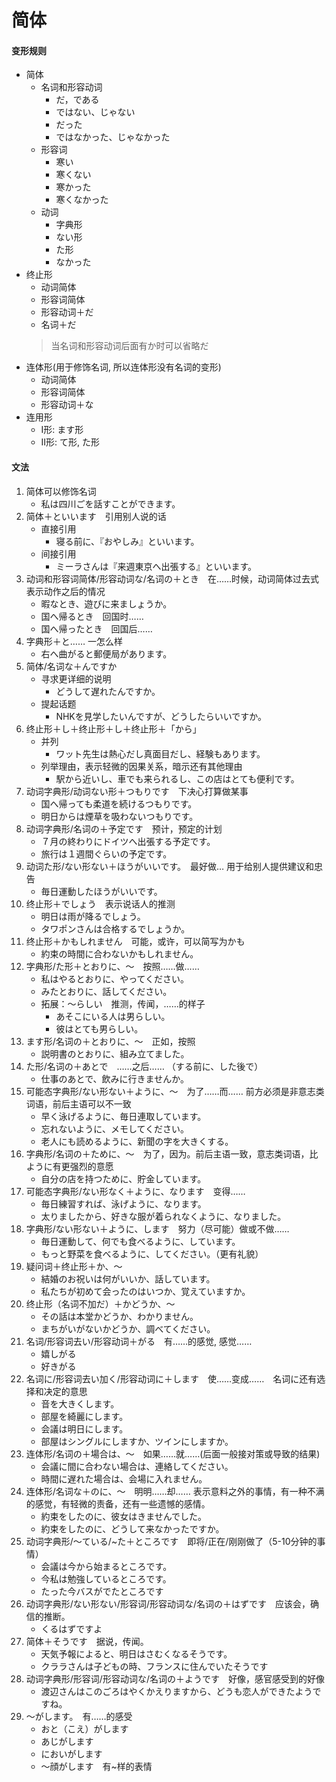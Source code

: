 # 简体
#### 变形规则
- 简体
    - 名词和形容动词
        - だ，である
        - ではない、じゃない
        - だった
        - ではなかった、じゃなかった
    - 形容词
        - 寒い
        - 寒くない
        - 寒かった
        - 寒くなかった
    - 动词
        - 字典形
        - ない形
        - た形
        - なかった
- 终止形
    - 动词简体
    - 形容词简体
    - 形容动词＋だ
    - 名词＋だ
    >当名词和形容动词后面有か时可以省略だ
- 连体形(用于修饰名词, 所以连体形没有名词的变形)
    - 动词简体
    - 形容词简体
    - 形容动词＋な
- 连用形
    - I形: ます形
    - II形: て形, た形
#### 文法
1. 简体可以修饰名词
    - 私は四川ごを話すことができます。
2. 简体＋といいます　引用别人说的话
    - 直接引用
        - 寝る前に、『おやしみ』といいます。
    - 间接引用
        - ミーラさんは『来週東京へ出張する』といいます。
3. 动词和形容词简体/形容动词な/名词の＋とき　在……时候，动词简体过去式表示动作之后的情况
    - 暇なとき、遊びに来ましょうか。
    - 国へ帰るとき　回国时……
    - 国へ帰ったとき　回国后……
4. 字典形＋と…… 一怎么样
    - 右へ曲がると郵便局があります。
5. 简体/名词な＋んですか
    - 寻求更详细的说明
        - どうして遅れたんですか。
    - 提起话题
        - NHKを見学したいんですが、どうしたらいいですか。
6. 终止形＋し＋终止形＋し＋终止形＋「から」
    - 并列
        - ワット先生は熱心だし真面目だし、経験もあります。
    - 列举理由，表示轻微的因果关系，暗示还有其他理由
        - 駅から近いし、車でも来られるし、この店はとても便利です。
7. 动词字典形/动词ない形＋つもりです　下决心打算做某事
    - 国へ帰っても柔道を続けるつもりです。
    - 明日からは煙草を吸わないつもりです。
8. 动词字典形/名词の＋予定です　预计，预定的计划
    - ７月の終わりにドイツへ出張する予定です。
    - 旅行は１週間ぐらいの予定です。
9. 动词た形/ない形ない＋ほうがいいです。　最好做… 用于给别人提供建议和忠告
    - 毎日運動したほうがいいです。
10. 终止形＋でしょう　表示说话人的推测
    - 明日は雨が降るでしょう。
    - タワポンさんは合格するでしょうか。
11. 终止形＋かもしれません　可能，或许，可以简写为かも
    - 約束の時間に合わないかもしれません。
12. 字典形/た形＋とおりに、～　按照……做……
    - 私はやるとおりに、やってください。
    - みたとおりに、話してください。
    - 拓展：～らしい　推测，传闻，……的样子
      - あそこにいる人は男らしい。
      - 彼はとても男らしい。
13. ます形/名词の＋とおりに、～　正如，按照
    - 説明書のとおりに、組み立てました。
14. た形/名词の＋あとで　……之后…… （する前に、した後で）
    - 仕事のあとで、飲みに行きませんか。
15. 可能态字典形/ない形ない＋ように、～　为了……而…… 前方必须是非意志类词语，前后主语可以不一致
    - 早く泳げるように、毎日連取しています。
    - 忘れないように、メモしてください。
    - 老人にも読めるように、新聞の字を大きくする。
16. 字典形/名词の＋ために、～　为了，因为。前后主语一致，意志类词语，比ように有更强烈的意愿
    - 自分の店を持つために、貯金しています。
17. 可能态字典形/ない形なく＋ように、なります　变得……
    - 毎日練習すれば、泳げように、なります。
    - 太りましたから、好きな服が着られなくように、なりました。
18. 字典形/ない形ない＋ように、します　努力（尽可能）做或不做……
    - 毎日運動して、何でも食べるように、しています。
    - もっと野菜を食べるように、してください。（更有礼貌）
19. 疑问词＋终止形＋か、～
    - 結婚のお祝いは何がいいか、話しています。
    - 私たちが初めて会ったのはいつか、覚えていますか。
20. 终止形（名词不加だ）＋かどうか、～
    - その話は本堂かどうか、わかりません。
    - まちがいがないかどうか、調べてください。
21. 名词/形容词去い/形容动词＋がる　有……的感觉, 感觉……
    - 嬉しがる
    - 好きがる
22. 名词に/形容词去い加く/形容动词に＋します　使……变成……　名词に还有选择和决定的意思
    - 音を大きくします。
    - 部屋を綺麗にします。
    - 会議は明日にします。
    - 部屋はシングルにしますか、ツインにしますか。
23. 连体形/名词の＋場合は、～　如果……就……(后面一般接对策或导致的结果)
    - 会議に間に合わない場合は、連絡してください。
    - 時間に遅れた場合は、会場に入れません。
24. 连体形/名词な＋のに、～　明明……却…… 表示意料之外的事情，有一种不满的感觉，有轻微的责备，还有一些遗憾的感情。
    - 約束をしたのに、彼女はきませんでした。
    - 約束をしたのに、どうして来なかったですか。
25. 动词字典形/～ている/~た＋ところです　即将/正在/刚刚做了（5-10分钟的事情）
     - 会議は今から始まるところです。
     - 今私は勉強しているところです。
     - たった今バスがでたところです
26. 动词字典形/ない形ない/形容词/形容动词な/名词の＋はずです　应该会，确信的推断。
    - くるはずですよ
27. 简体＋そうです　据说，传闻。
    - 天気予報によると、明日はさむくなるそうです。
    - クララさんは子どもの時、フランスに住んでいたそうです
28. 动词字典形/形容词/形容动词な/名词の＋ようです　好像，感官感受到的好像
    - 渡辺さんはこのごろはやくかえりますから、どうも恋人ができたようですね。
29. ～がします。　有……的感受
    - おと（こえ）がします
    - あじがします
    - においがします
    - ～顔がします　有~样的表情
